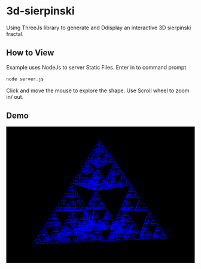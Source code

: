 # 3d-sierpinski
Using ThreeJs library to generate and Ddisplay an interactive 3D sierpinski fractal.

## How to View
Example uses NodeJs to server Static Files.
Enter in to command prompt
```cmd
node server.js
```
Click and move the mouse to explore the shape.
Use Scroll wheel to zoom in/ out.

## Demo
![](demo/sierpinski-demo-loop.gif)
